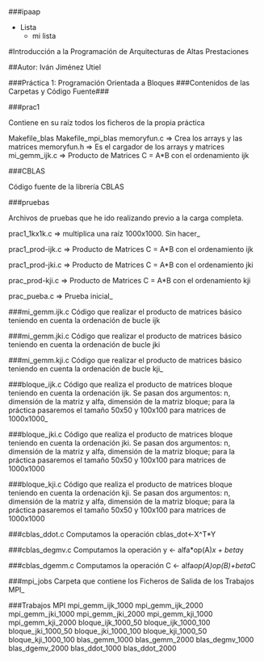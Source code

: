 ###ipaap

- Lista
  * mi lista

#Introducción a la Programación de Arquitecturas de Altas Prestaciones

##Autor: Iván Jiménez Utiel

###Práctica 1: Programación Orientada a Bloques
###Contenidos de las Carpetas y Código Fuente###

###prac1

Contiene en su raíz todos los ficheros de la propia práctica

Makefile_blas
Makefile_mpi_blas
memoryfun.c		=> Crea los arrays y las matrices
memoryfun.h		=> Es el cargador de los arrays y matrices
mi_gemm_ijk.c   => Producto de Matrices C = A*B con el ordenamiento ijk

###CBLAS

Código fuente de la librería CBLAS

###pruebas

Archivos de pruebas que he ido realizando previo a la carga completa.

prac1_1kx1k.c			=> multiplica una raíz 1000x1000. Sin hacer_

prac1_prod-ijk.c		=> Producto de Matrices C = A*B con el ordenamiento ijk

prac1_prod-jki.c		=> Producto de Matrices C = A*B con el ordenamiento jki

prac_prod-kji.c			=> Producto de Matrices C = A*B con el ordenamiento kji

prac_pueba.c			=> Prueba inicial_

###mi_gemm.ijk.c
Código que realizar el producto de matrices básico teniendo en cuenta la ordenación de bucle ijk

###mi_gemm.jki.c
Código que realizar el producto de matrices básico teniendo en cuenta la ordenación de bucle jki

###mi_gemm.kji.c
Código que realizar el producto de matrices básico teniendo en cuenta la ordenación de bucle kji_

###bloque_ijk.c
Código que realiza el producto de matrices bloque teniendo en cuenta la ordenación ijk. 
Se pasan dos argumentos: n, dimensión de la matriz y alfa, dimensión de la matriz bloque; para la práctica pasaremos el tamaño 50x50 y 100x100 para matrices de 1000x1000_

###bloque_jki.c
Código que realiza el producto de matrices bloque teniendo en cuenta la ordenación jki. 
Se pasan dos argumentos: n, dimensión de la matriz y alfa, dimensión de la matriz bloque; para la práctica pasaremos el tamaño 50x50 y 100x100 para matrices de 1000x1000

###bloque_kji.c
Código que realiza el producto de matrices bloque teniendo en cuenta la ordenación kji. 
Se pasan dos argumentos: n, dimensión de la matriz y alfa, dimensión de la matriz bloque; para la práctica pasaremos el tamaño 50x50 y 100x100 para matrices de 1000x1000

###cblas_ddot.c
Computamos la operación cblas_dot<-X^T*Y

###cblas_degmv.c
Computamos la operación y <- alfa*op(A)*x + beta*y

###cblas_dgemm.c
Computamos la operación C <- alfa*op(A)*op*(B)+beta*C

###mpi_jobs
Carpeta que contiene los Ficheros de Salida de los Trabajos MPI_

###Trabajos MPI
mpi_gemm_ijk_1000
mpi_gemm_ijk_2000
mpi_gemm_jki_1000
mpi_gemm_jki_2000
mpi_gemm_kji_1000
mpi_gemm_kji_2000
bloque_ijk_1000_50
bloque_ijk_1000_100
bloque_jki_1000_50
bloque_jki_1000_100
bloque_kji_1000_50
bloque_kji_1000_100
blas_gemm_1000
blas_gemm_2000
blas_degmv_1000
blas_dgemv_2000
blas_ddot_1000
blas_ddot_2000



